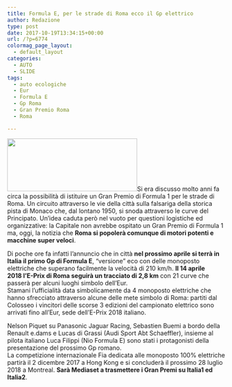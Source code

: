 ```yaml
---
title: Formula E, per le strade di Roma ecco il Gp elettrico
author: Redazione
type: post
date: 2017-10-19T13:34:15+00:00
url: /?p=6774
colormag_page_layout:
  - default_layout
categories:
  - AUTO
  - SLIDE
tags:
  - auto ecologiche
  - Eur
  - Formula E
  - Gp Roma
  - Gran Premio Roma
  - Roma

---
```

<img decoding="async" loading="lazy" class="size-medium wp-image-6777 alignleft" src="https://progressonline.it/wp-content/uploads/2017/10/FORMULA-E-ROMA-1-300x122.jpg" alt="" width="300" height="122" />Si era discusso molto anni fa circa la possibilità di istituire un Gran Premio di Formula 1 per le strade di Roma. Un circuito attraverso le vie della città sulla falsariga della storica pista di Monaco che, dal lontano 1950, si snoda attraverso le curve del Principato. Un&#8217;idea caduta però nel vuoto per questioni logistiche ed organizzative: la Capitale non avrebbe ospitato un Gran Premio di Formula 1 ma, oggi, la notizia che **Roma si popolerà comunque di motori potenti e macchine super veloci**.

Di poche ore fa infatti l&#8217;annuncio che in città **nel prossimo aprile si terrà in Italia il primo Gp di Formula E**, &#8220;versione&#8221; eco con delle monoposto elettriche che superano facilmente la velocità di 210 km/h. **Il <span class="nero">14 aprile 2018</span> l’E-Prix di Roma seguirà un tracciato di 2,8 km** con 21 curve che passerà per alcuni luoghi simbolo <span class="nero">dell’Eur.<br /> Stamani l&#8217;ufficialità data simbolicamente da 4 monoposto elettriche che hanno sfrecciato attraverso alcune delle mete simbolo di Roma: partiti dal Colosseo i vincitori delle scorse 3 edizioni del campionato elettrico sono arrivati fino all&#8217;Eur, sede dell&#8217;E-Prix 2018 italiano.</span>

Nelson Piquet su Panasonic Jaguar Racing, Sebastien Buemi a bordo della Renault e.dams e Lucas di Grassi (Audi Sport Abt Schaeffler), insieme al pilota italiano Luca Filippi (Nio Formula E) sono stati i protagonisti della presentazione del prossimo Gp romano.  
La competizione internazionale <span class="nero">Fia </span>dedicata alle monoposto 100% elettriche partirà il 2 dicembre 2017 a Hong Kong e si concluderà il prossimo 28 luglio 2018 a Montreal. **Sarà Mediaset a trasmettere i Gran Premi su Italia1 ed Italia2**.

&nbsp;

&nbsp;